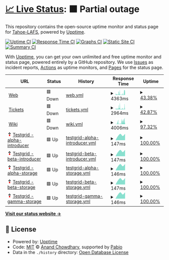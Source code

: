 # [📈 Live Status](https://tahoe-lafs.github.io/infrastructure-upptime): <!--live status--> **🟧 Partial outage**

This repository contains the open-source uptime monitor and status page for [Tahoe-LAFS](https://tahoe-lafs.org/), powered by [Upptime](https://github.com/upptime/upptime).

[![Uptime CI](https://github.com/tahoe-lafs/infrastructure-upptime/workflows/Uptime%20CI/badge.svg)](https://github.com/tahoe-lafs/infrastructure-upptime/actions?query=workflow%3A%22Uptime+CI%22)
[![Response Time CI](https://github.com/tahoe-lafs/infrastructure-upptime/workflows/Response%20Time%20CI/badge.svg)](https://github.com/tahoe-lafs/infrastructure-upptime/actions?query=workflow%3A%22Response+Time+CI%22)
[![Graphs CI](https://github.com/tahoe-lafs/infrastructure-upptime/workflows/Graphs%20CI/badge.svg)](https://github.com/tahoe-lafs/infrastructure-upptime/actions?query=workflow%3A%22Graphs+CI%22)
[![Static Site CI](https://github.com/tahoe-lafs/infrastructure-upptime/workflows/Static%20Site%20CI/badge.svg)](https://github.com/tahoe-lafs/infrastructure-upptime/actions?query=workflow%3A%22Static+Site+CI%22)
[![Summary CI](https://github.com/tahoe-lafs/infrastructure-upptime/workflows/Summary%20CI/badge.svg)](https://github.com/tahoe-lafs/infrastructure-upptime/actions?query=workflow%3A%22Summary+CI%22)

With [Upptime](https://upptime.js.org), you can get your own unlimited and free uptime monitor and status page, powered entirely by a GitHub repository. We use [Issues](https://github.com/tahoe-lafs/infrastructure-upptime/issues) as incident reports, [Actions](https://github.com/tahoe-lafs/infrastructure-upptime/actions) as uptime monitors, and [Pages](https://tahoe-lafs.github.io//infrastructure-upptime) for the status page.

<!--start: status pages-->
<!-- This summary is generated by Upptime (https://github.com/upptime/upptime) -->
<!-- Do not edit this manually, your changes will be overwritten -->
<!-- prettier-ignore -->
| URL | Status | History | Response Time | Uptime |
| --- | ------ | ------- | ------------- | ------ |
| <img alt="" src="https://icons.duckduckgo.com/ip3/www.tahoe-lafs.org.ico" height="13"> [Web](https://www.tahoe-lafs.org/) | 🟥 Down | [web.yml](https://github.com/tahoe-lafs/infrastructure-upptime/commits/HEAD/history/web.yml) | <details><summary><img alt="Response time graph" src="./graphs/web/response-time-week.png" height="20"> 4363ms</summary><br><a href="https://Tahoe-LAFS.github.io/infrastructure-upptime/history/web"><img alt="Response time 5975" src="https://img.shields.io/endpoint?url=https%3A%2F%2Fraw.githubusercontent.com%2Ftahoe-lafs%2Finfrastructure-upptime%2FHEAD%2Fapi%2Fweb%2Fresponse-time.json"></a><br><a href="https://Tahoe-LAFS.github.io/infrastructure-upptime/history/web"><img alt="24-hour response time 11758" src="https://img.shields.io/endpoint?url=https%3A%2F%2Fraw.githubusercontent.com%2Ftahoe-lafs%2Finfrastructure-upptime%2FHEAD%2Fapi%2Fweb%2Fresponse-time-day.json"></a><br><a href="https://Tahoe-LAFS.github.io/infrastructure-upptime/history/web"><img alt="7-day response time 4363" src="https://img.shields.io/endpoint?url=https%3A%2F%2Fraw.githubusercontent.com%2Ftahoe-lafs%2Finfrastructure-upptime%2FHEAD%2Fapi%2Fweb%2Fresponse-time-week.json"></a><br><a href="https://Tahoe-LAFS.github.io/infrastructure-upptime/history/web"><img alt="30-day response time 7617" src="https://img.shields.io/endpoint?url=https%3A%2F%2Fraw.githubusercontent.com%2Ftahoe-lafs%2Finfrastructure-upptime%2FHEAD%2Fapi%2Fweb%2Fresponse-time-month.json"></a><br><a href="https://Tahoe-LAFS.github.io/infrastructure-upptime/history/web"><img alt="1-year response time 5975" src="https://img.shields.io/endpoint?url=https%3A%2F%2Fraw.githubusercontent.com%2Ftahoe-lafs%2Finfrastructure-upptime%2FHEAD%2Fapi%2Fweb%2Fresponse-time-year.json"></a></details> | <details><summary><a href="https://Tahoe-LAFS.github.io/infrastructure-upptime/history/web">43.38%</a></summary><a href="https://Tahoe-LAFS.github.io/infrastructure-upptime/history/web"><img alt="All-time uptime 79.86%" src="https://img.shields.io/endpoint?url=https%3A%2F%2Fraw.githubusercontent.com%2Ftahoe-lafs%2Finfrastructure-upptime%2FHEAD%2Fapi%2Fweb%2Fuptime.json"></a><br><a href="https://Tahoe-LAFS.github.io/infrastructure-upptime/history/web"><img alt="24-hour uptime 10.91%" src="https://img.shields.io/endpoint?url=https%3A%2F%2Fraw.githubusercontent.com%2Ftahoe-lafs%2Finfrastructure-upptime%2FHEAD%2Fapi%2Fweb%2Fuptime-day.json"></a><br><a href="https://Tahoe-LAFS.github.io/infrastructure-upptime/history/web"><img alt="7-day uptime 43.38%" src="https://img.shields.io/endpoint?url=https%3A%2F%2Fraw.githubusercontent.com%2Ftahoe-lafs%2Finfrastructure-upptime%2FHEAD%2Fapi%2Fweb%2Fuptime-week.json"></a><br><a href="https://Tahoe-LAFS.github.io/infrastructure-upptime/history/web"><img alt="30-day uptime 60.91%" src="https://img.shields.io/endpoint?url=https%3A%2F%2Fraw.githubusercontent.com%2Ftahoe-lafs%2Finfrastructure-upptime%2FHEAD%2Fapi%2Fweb%2Fuptime-month.json"></a><br><a href="https://Tahoe-LAFS.github.io/infrastructure-upptime/history/web"><img alt="1-year uptime 79.86%" src="https://img.shields.io/endpoint?url=https%3A%2F%2Fraw.githubusercontent.com%2Ftahoe-lafs%2Finfrastructure-upptime%2FHEAD%2Fapi%2Fweb%2Fuptime-year.json"></a></details>
| <img alt="" src="https://icons.duckduckgo.com/ip3/tahoe-lafs.org.ico" height="13"> [Tickets](https://tahoe-lafs.org/trac/tahoe-lafs/query) | 🟥 Down | [tickets.yml](https://github.com/tahoe-lafs/infrastructure-upptime/commits/HEAD/history/tickets.yml) | <details><summary><img alt="Response time graph" src="./graphs/tickets/response-time-week.png" height="20"> 2964ms</summary><br><a href="https://Tahoe-LAFS.github.io/infrastructure-upptime/history/tickets"><img alt="Response time 6130" src="https://img.shields.io/endpoint?url=https%3A%2F%2Fraw.githubusercontent.com%2Ftahoe-lafs%2Finfrastructure-upptime%2FHEAD%2Fapi%2Ftickets%2Fresponse-time.json"></a><br><a href="https://Tahoe-LAFS.github.io/infrastructure-upptime/history/tickets"><img alt="24-hour response time 4943" src="https://img.shields.io/endpoint?url=https%3A%2F%2Fraw.githubusercontent.com%2Ftahoe-lafs%2Finfrastructure-upptime%2FHEAD%2Fapi%2Ftickets%2Fresponse-time-day.json"></a><br><a href="https://Tahoe-LAFS.github.io/infrastructure-upptime/history/tickets"><img alt="7-day response time 2964" src="https://img.shields.io/endpoint?url=https%3A%2F%2Fraw.githubusercontent.com%2Ftahoe-lafs%2Finfrastructure-upptime%2FHEAD%2Fapi%2Ftickets%2Fresponse-time-week.json"></a><br><a href="https://Tahoe-LAFS.github.io/infrastructure-upptime/history/tickets"><img alt="30-day response time 7711" src="https://img.shields.io/endpoint?url=https%3A%2F%2Fraw.githubusercontent.com%2Ftahoe-lafs%2Finfrastructure-upptime%2FHEAD%2Fapi%2Ftickets%2Fresponse-time-month.json"></a><br><a href="https://Tahoe-LAFS.github.io/infrastructure-upptime/history/tickets"><img alt="1-year response time 6130" src="https://img.shields.io/endpoint?url=https%3A%2F%2Fraw.githubusercontent.com%2Ftahoe-lafs%2Finfrastructure-upptime%2FHEAD%2Fapi%2Ftickets%2Fresponse-time-year.json"></a></details> | <details><summary><a href="https://Tahoe-LAFS.github.io/infrastructure-upptime/history/tickets">42.87%</a></summary><a href="https://Tahoe-LAFS.github.io/infrastructure-upptime/history/tickets"><img alt="All-time uptime 79.70%" src="https://img.shields.io/endpoint?url=https%3A%2F%2Fraw.githubusercontent.com%2Ftahoe-lafs%2Finfrastructure-upptime%2FHEAD%2Fapi%2Ftickets%2Fuptime.json"></a><br><a href="https://Tahoe-LAFS.github.io/infrastructure-upptime/history/tickets"><img alt="24-hour uptime 8.53%" src="https://img.shields.io/endpoint?url=https%3A%2F%2Fraw.githubusercontent.com%2Ftahoe-lafs%2Finfrastructure-upptime%2FHEAD%2Fapi%2Ftickets%2Fuptime-day.json"></a><br><a href="https://Tahoe-LAFS.github.io/infrastructure-upptime/history/tickets"><img alt="7-day uptime 42.87%" src="https://img.shields.io/endpoint?url=https%3A%2F%2Fraw.githubusercontent.com%2Ftahoe-lafs%2Finfrastructure-upptime%2FHEAD%2Fapi%2Ftickets%2Fuptime-week.json"></a><br><a href="https://Tahoe-LAFS.github.io/infrastructure-upptime/history/tickets"><img alt="30-day uptime 60.56%" src="https://img.shields.io/endpoint?url=https%3A%2F%2Fraw.githubusercontent.com%2Ftahoe-lafs%2Finfrastructure-upptime%2FHEAD%2Fapi%2Ftickets%2Fuptime-month.json"></a><br><a href="https://Tahoe-LAFS.github.io/infrastructure-upptime/history/tickets"><img alt="1-year uptime 79.70%" src="https://img.shields.io/endpoint?url=https%3A%2F%2Fraw.githubusercontent.com%2Ftahoe-lafs%2Finfrastructure-upptime%2FHEAD%2Fapi%2Ftickets%2Fuptime-year.json"></a></details>
| <img alt="" src="https://icons.duckduckgo.com/ip3/tahoe-lafs.org.ico" height="13"> [Wiki](https://tahoe-lafs.org/trac/tahoe-lafs/wiki) | 🟥 Down | [wiki.yml](https://github.com/tahoe-lafs/infrastructure-upptime/commits/HEAD/history/wiki.yml) | <details><summary><img alt="Response time graph" src="./graphs/wiki/response-time-week.png" height="20"> 4006ms</summary><br><a href="https://Tahoe-LAFS.github.io/infrastructure-upptime/history/wiki"><img alt="Response time 5245" src="https://img.shields.io/endpoint?url=https%3A%2F%2Fraw.githubusercontent.com%2Ftahoe-lafs%2Finfrastructure-upptime%2FHEAD%2Fapi%2Fwiki%2Fresponse-time.json"></a><br><a href="https://Tahoe-LAFS.github.io/infrastructure-upptime/history/wiki"><img alt="24-hour response time 6736" src="https://img.shields.io/endpoint?url=https%3A%2F%2Fraw.githubusercontent.com%2Ftahoe-lafs%2Finfrastructure-upptime%2FHEAD%2Fapi%2Fwiki%2Fresponse-time-day.json"></a><br><a href="https://Tahoe-LAFS.github.io/infrastructure-upptime/history/wiki"><img alt="7-day response time 4006" src="https://img.shields.io/endpoint?url=https%3A%2F%2Fraw.githubusercontent.com%2Ftahoe-lafs%2Finfrastructure-upptime%2FHEAD%2Fapi%2Fwiki%2Fresponse-time-week.json"></a><br><a href="https://Tahoe-LAFS.github.io/infrastructure-upptime/history/wiki"><img alt="30-day response time 6018" src="https://img.shields.io/endpoint?url=https%3A%2F%2Fraw.githubusercontent.com%2Ftahoe-lafs%2Finfrastructure-upptime%2FHEAD%2Fapi%2Fwiki%2Fresponse-time-month.json"></a><br><a href="https://Tahoe-LAFS.github.io/infrastructure-upptime/history/wiki"><img alt="1-year response time 5245" src="https://img.shields.io/endpoint?url=https%3A%2F%2Fraw.githubusercontent.com%2Ftahoe-lafs%2Finfrastructure-upptime%2FHEAD%2Fapi%2Fwiki%2Fresponse-time-year.json"></a></details> | <details><summary><a href="https://Tahoe-LAFS.github.io/infrastructure-upptime/history/wiki">97.32%</a></summary><a href="https://Tahoe-LAFS.github.io/infrastructure-upptime/history/wiki"><img alt="All-time uptime 99.21%" src="https://img.shields.io/endpoint?url=https%3A%2F%2Fraw.githubusercontent.com%2Ftahoe-lafs%2Finfrastructure-upptime%2FHEAD%2Fapi%2Fwiki%2Fuptime.json"></a><br><a href="https://Tahoe-LAFS.github.io/infrastructure-upptime/history/wiki"><img alt="24-hour uptime 90.12%" src="https://img.shields.io/endpoint?url=https%3A%2F%2Fraw.githubusercontent.com%2Ftahoe-lafs%2Finfrastructure-upptime%2FHEAD%2Fapi%2Fwiki%2Fuptime-day.json"></a><br><a href="https://Tahoe-LAFS.github.io/infrastructure-upptime/history/wiki"><img alt="7-day uptime 97.32%" src="https://img.shields.io/endpoint?url=https%3A%2F%2Fraw.githubusercontent.com%2Ftahoe-lafs%2Finfrastructure-upptime%2FHEAD%2Fapi%2Fwiki%2Fuptime-week.json"></a><br><a href="https://Tahoe-LAFS.github.io/infrastructure-upptime/history/wiki"><img alt="30-day uptime 98.24%" src="https://img.shields.io/endpoint?url=https%3A%2F%2Fraw.githubusercontent.com%2Ftahoe-lafs%2Finfrastructure-upptime%2FHEAD%2Fapi%2Fwiki%2Fuptime-month.json"></a><br><a href="https://Tahoe-LAFS.github.io/infrastructure-upptime/history/wiki"><img alt="1-year uptime 99.21%" src="https://img.shields.io/endpoint?url=https%3A%2F%2Fraw.githubusercontent.com%2Ftahoe-lafs%2Finfrastructure-upptime%2FHEAD%2Fapi%2Fwiki%2Fuptime-year.json"></a></details>
| <img alt="" src="https://raw.githubusercontent.com/tahoe-lafs/infrastructure-upptime/master/assets/tahoe-logo-1.png" height="13"> [Testgrid - alpha-introducer](testgrid.tahoe-lafs.org) | 🟩 Up | [testgrid-alpha-introducer.yml](https://github.com/tahoe-lafs/infrastructure-upptime/commits/HEAD/history/testgrid-alpha-introducer.yml) | <details><summary><img alt="Response time graph" src="./graphs/testgrid-alpha-introducer/response-time-week.png" height="20"> 147ms</summary><br><a href="https://Tahoe-LAFS.github.io/infrastructure-upptime/history/testgrid-alpha-introducer"><img alt="Response time 147" src="https://img.shields.io/endpoint?url=https%3A%2F%2Fraw.githubusercontent.com%2Ftahoe-lafs%2Finfrastructure-upptime%2FHEAD%2Fapi%2Ftestgrid-alpha-introducer%2Fresponse-time.json"></a><br><a href="https://Tahoe-LAFS.github.io/infrastructure-upptime/history/testgrid-alpha-introducer"><img alt="24-hour response time 178" src="https://img.shields.io/endpoint?url=https%3A%2F%2Fraw.githubusercontent.com%2Ftahoe-lafs%2Finfrastructure-upptime%2FHEAD%2Fapi%2Ftestgrid-alpha-introducer%2Fresponse-time-day.json"></a><br><a href="https://Tahoe-LAFS.github.io/infrastructure-upptime/history/testgrid-alpha-introducer"><img alt="7-day response time 147" src="https://img.shields.io/endpoint?url=https%3A%2F%2Fraw.githubusercontent.com%2Ftahoe-lafs%2Finfrastructure-upptime%2FHEAD%2Fapi%2Ftestgrid-alpha-introducer%2Fresponse-time-week.json"></a><br><a href="https://Tahoe-LAFS.github.io/infrastructure-upptime/history/testgrid-alpha-introducer"><img alt="30-day response time 147" src="https://img.shields.io/endpoint?url=https%3A%2F%2Fraw.githubusercontent.com%2Ftahoe-lafs%2Finfrastructure-upptime%2FHEAD%2Fapi%2Ftestgrid-alpha-introducer%2Fresponse-time-month.json"></a><br><a href="https://Tahoe-LAFS.github.io/infrastructure-upptime/history/testgrid-alpha-introducer"><img alt="1-year response time 147" src="https://img.shields.io/endpoint?url=https%3A%2F%2Fraw.githubusercontent.com%2Ftahoe-lafs%2Finfrastructure-upptime%2FHEAD%2Fapi%2Ftestgrid-alpha-introducer%2Fresponse-time-year.json"></a></details> | <details><summary><a href="https://Tahoe-LAFS.github.io/infrastructure-upptime/history/testgrid-alpha-introducer">100.00%</a></summary><a href="https://Tahoe-LAFS.github.io/infrastructure-upptime/history/testgrid-alpha-introducer"><img alt="All-time uptime 100.00%" src="https://img.shields.io/endpoint?url=https%3A%2F%2Fraw.githubusercontent.com%2Ftahoe-lafs%2Finfrastructure-upptime%2FHEAD%2Fapi%2Ftestgrid-alpha-introducer%2Fuptime.json"></a><br><a href="https://Tahoe-LAFS.github.io/infrastructure-upptime/history/testgrid-alpha-introducer"><img alt="24-hour uptime 100.00%" src="https://img.shields.io/endpoint?url=https%3A%2F%2Fraw.githubusercontent.com%2Ftahoe-lafs%2Finfrastructure-upptime%2FHEAD%2Fapi%2Ftestgrid-alpha-introducer%2Fuptime-day.json"></a><br><a href="https://Tahoe-LAFS.github.io/infrastructure-upptime/history/testgrid-alpha-introducer"><img alt="7-day uptime 100.00%" src="https://img.shields.io/endpoint?url=https%3A%2F%2Fraw.githubusercontent.com%2Ftahoe-lafs%2Finfrastructure-upptime%2FHEAD%2Fapi%2Ftestgrid-alpha-introducer%2Fuptime-week.json"></a><br><a href="https://Tahoe-LAFS.github.io/infrastructure-upptime/history/testgrid-alpha-introducer"><img alt="30-day uptime 100.00%" src="https://img.shields.io/endpoint?url=https%3A%2F%2Fraw.githubusercontent.com%2Ftahoe-lafs%2Finfrastructure-upptime%2FHEAD%2Fapi%2Ftestgrid-alpha-introducer%2Fuptime-month.json"></a><br><a href="https://Tahoe-LAFS.github.io/infrastructure-upptime/history/testgrid-alpha-introducer"><img alt="1-year uptime 100.00%" src="https://img.shields.io/endpoint?url=https%3A%2F%2Fraw.githubusercontent.com%2Ftahoe-lafs%2Finfrastructure-upptime%2FHEAD%2Fapi%2Ftestgrid-alpha-introducer%2Fuptime-year.json"></a></details>
| <img alt="" src="https://raw.githubusercontent.com/tahoe-lafs/infrastructure-upptime/master/assets/tahoe-logo-1.png" height="13"> [Testgrid - beta-introducer](testgrid.tahoe-lafs.org) | 🟩 Up | [testgrid-beta-introducer.yml](https://github.com/tahoe-lafs/infrastructure-upptime/commits/HEAD/history/testgrid-beta-introducer.yml) | <details><summary><img alt="Response time graph" src="./graphs/testgrid-beta-introducer/response-time-week.png" height="20"> 147ms</summary><br><a href="https://Tahoe-LAFS.github.io/infrastructure-upptime/history/testgrid-beta-introducer"><img alt="Response time 147" src="https://img.shields.io/endpoint?url=https%3A%2F%2Fraw.githubusercontent.com%2Ftahoe-lafs%2Finfrastructure-upptime%2FHEAD%2Fapi%2Ftestgrid-beta-introducer%2Fresponse-time.json"></a><br><a href="https://Tahoe-LAFS.github.io/infrastructure-upptime/history/testgrid-beta-introducer"><img alt="24-hour response time 178" src="https://img.shields.io/endpoint?url=https%3A%2F%2Fraw.githubusercontent.com%2Ftahoe-lafs%2Finfrastructure-upptime%2FHEAD%2Fapi%2Ftestgrid-beta-introducer%2Fresponse-time-day.json"></a><br><a href="https://Tahoe-LAFS.github.io/infrastructure-upptime/history/testgrid-beta-introducer"><img alt="7-day response time 147" src="https://img.shields.io/endpoint?url=https%3A%2F%2Fraw.githubusercontent.com%2Ftahoe-lafs%2Finfrastructure-upptime%2FHEAD%2Fapi%2Ftestgrid-beta-introducer%2Fresponse-time-week.json"></a><br><a href="https://Tahoe-LAFS.github.io/infrastructure-upptime/history/testgrid-beta-introducer"><img alt="30-day response time 147" src="https://img.shields.io/endpoint?url=https%3A%2F%2Fraw.githubusercontent.com%2Ftahoe-lafs%2Finfrastructure-upptime%2FHEAD%2Fapi%2Ftestgrid-beta-introducer%2Fresponse-time-month.json"></a><br><a href="https://Tahoe-LAFS.github.io/infrastructure-upptime/history/testgrid-beta-introducer"><img alt="1-year response time 147" src="https://img.shields.io/endpoint?url=https%3A%2F%2Fraw.githubusercontent.com%2Ftahoe-lafs%2Finfrastructure-upptime%2FHEAD%2Fapi%2Ftestgrid-beta-introducer%2Fresponse-time-year.json"></a></details> | <details><summary><a href="https://Tahoe-LAFS.github.io/infrastructure-upptime/history/testgrid-beta-introducer">100.00%</a></summary><a href="https://Tahoe-LAFS.github.io/infrastructure-upptime/history/testgrid-beta-introducer"><img alt="All-time uptime 100.00%" src="https://img.shields.io/endpoint?url=https%3A%2F%2Fraw.githubusercontent.com%2Ftahoe-lafs%2Finfrastructure-upptime%2FHEAD%2Fapi%2Ftestgrid-beta-introducer%2Fuptime.json"></a><br><a href="https://Tahoe-LAFS.github.io/infrastructure-upptime/history/testgrid-beta-introducer"><img alt="24-hour uptime 100.00%" src="https://img.shields.io/endpoint?url=https%3A%2F%2Fraw.githubusercontent.com%2Ftahoe-lafs%2Finfrastructure-upptime%2FHEAD%2Fapi%2Ftestgrid-beta-introducer%2Fuptime-day.json"></a><br><a href="https://Tahoe-LAFS.github.io/infrastructure-upptime/history/testgrid-beta-introducer"><img alt="7-day uptime 100.00%" src="https://img.shields.io/endpoint?url=https%3A%2F%2Fraw.githubusercontent.com%2Ftahoe-lafs%2Finfrastructure-upptime%2FHEAD%2Fapi%2Ftestgrid-beta-introducer%2Fuptime-week.json"></a><br><a href="https://Tahoe-LAFS.github.io/infrastructure-upptime/history/testgrid-beta-introducer"><img alt="30-day uptime 100.00%" src="https://img.shields.io/endpoint?url=https%3A%2F%2Fraw.githubusercontent.com%2Ftahoe-lafs%2Finfrastructure-upptime%2FHEAD%2Fapi%2Ftestgrid-beta-introducer%2Fuptime-month.json"></a><br><a href="https://Tahoe-LAFS.github.io/infrastructure-upptime/history/testgrid-beta-introducer"><img alt="1-year uptime 100.00%" src="https://img.shields.io/endpoint?url=https%3A%2F%2Fraw.githubusercontent.com%2Ftahoe-lafs%2Finfrastructure-upptime%2FHEAD%2Fapi%2Ftestgrid-beta-introducer%2Fuptime-year.json"></a></details>
| <img alt="" src="https://raw.githubusercontent.com/tahoe-lafs/infrastructure-upptime/master/assets/tahoe-logo-1.png" height="13"> [Testgrid - alpha-storage](testgrid.tahoe-lafs.org) | 🟩 Up | [testgrid-alpha-storage.yml](https://github.com/tahoe-lafs/infrastructure-upptime/commits/HEAD/history/testgrid-alpha-storage.yml) | <details><summary><img alt="Response time graph" src="./graphs/testgrid-alpha-storage/response-time-week.png" height="20"> 146ms</summary><br><a href="https://Tahoe-LAFS.github.io/infrastructure-upptime/history/testgrid-alpha-storage"><img alt="Response time 146" src="https://img.shields.io/endpoint?url=https%3A%2F%2Fraw.githubusercontent.com%2Ftahoe-lafs%2Finfrastructure-upptime%2FHEAD%2Fapi%2Ftestgrid-alpha-storage%2Fresponse-time.json"></a><br><a href="https://Tahoe-LAFS.github.io/infrastructure-upptime/history/testgrid-alpha-storage"><img alt="24-hour response time 178" src="https://img.shields.io/endpoint?url=https%3A%2F%2Fraw.githubusercontent.com%2Ftahoe-lafs%2Finfrastructure-upptime%2FHEAD%2Fapi%2Ftestgrid-alpha-storage%2Fresponse-time-day.json"></a><br><a href="https://Tahoe-LAFS.github.io/infrastructure-upptime/history/testgrid-alpha-storage"><img alt="7-day response time 146" src="https://img.shields.io/endpoint?url=https%3A%2F%2Fraw.githubusercontent.com%2Ftahoe-lafs%2Finfrastructure-upptime%2FHEAD%2Fapi%2Ftestgrid-alpha-storage%2Fresponse-time-week.json"></a><br><a href="https://Tahoe-LAFS.github.io/infrastructure-upptime/history/testgrid-alpha-storage"><img alt="30-day response time 146" src="https://img.shields.io/endpoint?url=https%3A%2F%2Fraw.githubusercontent.com%2Ftahoe-lafs%2Finfrastructure-upptime%2FHEAD%2Fapi%2Ftestgrid-alpha-storage%2Fresponse-time-month.json"></a><br><a href="https://Tahoe-LAFS.github.io/infrastructure-upptime/history/testgrid-alpha-storage"><img alt="1-year response time 146" src="https://img.shields.io/endpoint?url=https%3A%2F%2Fraw.githubusercontent.com%2Ftahoe-lafs%2Finfrastructure-upptime%2FHEAD%2Fapi%2Ftestgrid-alpha-storage%2Fresponse-time-year.json"></a></details> | <details><summary><a href="https://Tahoe-LAFS.github.io/infrastructure-upptime/history/testgrid-alpha-storage">100.00%</a></summary><a href="https://Tahoe-LAFS.github.io/infrastructure-upptime/history/testgrid-alpha-storage"><img alt="All-time uptime 100.00%" src="https://img.shields.io/endpoint?url=https%3A%2F%2Fraw.githubusercontent.com%2Ftahoe-lafs%2Finfrastructure-upptime%2FHEAD%2Fapi%2Ftestgrid-alpha-storage%2Fuptime.json"></a><br><a href="https://Tahoe-LAFS.github.io/infrastructure-upptime/history/testgrid-alpha-storage"><img alt="24-hour uptime 100.00%" src="https://img.shields.io/endpoint?url=https%3A%2F%2Fraw.githubusercontent.com%2Ftahoe-lafs%2Finfrastructure-upptime%2FHEAD%2Fapi%2Ftestgrid-alpha-storage%2Fuptime-day.json"></a><br><a href="https://Tahoe-LAFS.github.io/infrastructure-upptime/history/testgrid-alpha-storage"><img alt="7-day uptime 100.00%" src="https://img.shields.io/endpoint?url=https%3A%2F%2Fraw.githubusercontent.com%2Ftahoe-lafs%2Finfrastructure-upptime%2FHEAD%2Fapi%2Ftestgrid-alpha-storage%2Fuptime-week.json"></a><br><a href="https://Tahoe-LAFS.github.io/infrastructure-upptime/history/testgrid-alpha-storage"><img alt="30-day uptime 100.00%" src="https://img.shields.io/endpoint?url=https%3A%2F%2Fraw.githubusercontent.com%2Ftahoe-lafs%2Finfrastructure-upptime%2FHEAD%2Fapi%2Ftestgrid-alpha-storage%2Fuptime-month.json"></a><br><a href="https://Tahoe-LAFS.github.io/infrastructure-upptime/history/testgrid-alpha-storage"><img alt="1-year uptime 100.00%" src="https://img.shields.io/endpoint?url=https%3A%2F%2Fraw.githubusercontent.com%2Ftahoe-lafs%2Finfrastructure-upptime%2FHEAD%2Fapi%2Ftestgrid-alpha-storage%2Fuptime-year.json"></a></details>
| <img alt="" src="https://raw.githubusercontent.com/tahoe-lafs/infrastructure-upptime/master/assets/tahoe-logo-1.png" height="13"> [Testgrid - beta-storage](testgrid.tahoe-lafs.org) | 🟩 Up | [testgrid-beta-storage.yml](https://github.com/tahoe-lafs/infrastructure-upptime/commits/HEAD/history/testgrid-beta-storage.yml) | <details><summary><img alt="Response time graph" src="./graphs/testgrid-beta-storage/response-time-week.png" height="20"> 147ms</summary><br><a href="https://Tahoe-LAFS.github.io/infrastructure-upptime/history/testgrid-beta-storage"><img alt="Response time 147" src="https://img.shields.io/endpoint?url=https%3A%2F%2Fraw.githubusercontent.com%2Ftahoe-lafs%2Finfrastructure-upptime%2FHEAD%2Fapi%2Ftestgrid-beta-storage%2Fresponse-time.json"></a><br><a href="https://Tahoe-LAFS.github.io/infrastructure-upptime/history/testgrid-beta-storage"><img alt="24-hour response time 178" src="https://img.shields.io/endpoint?url=https%3A%2F%2Fraw.githubusercontent.com%2Ftahoe-lafs%2Finfrastructure-upptime%2FHEAD%2Fapi%2Ftestgrid-beta-storage%2Fresponse-time-day.json"></a><br><a href="https://Tahoe-LAFS.github.io/infrastructure-upptime/history/testgrid-beta-storage"><img alt="7-day response time 147" src="https://img.shields.io/endpoint?url=https%3A%2F%2Fraw.githubusercontent.com%2Ftahoe-lafs%2Finfrastructure-upptime%2FHEAD%2Fapi%2Ftestgrid-beta-storage%2Fresponse-time-week.json"></a><br><a href="https://Tahoe-LAFS.github.io/infrastructure-upptime/history/testgrid-beta-storage"><img alt="30-day response time 147" src="https://img.shields.io/endpoint?url=https%3A%2F%2Fraw.githubusercontent.com%2Ftahoe-lafs%2Finfrastructure-upptime%2FHEAD%2Fapi%2Ftestgrid-beta-storage%2Fresponse-time-month.json"></a><br><a href="https://Tahoe-LAFS.github.io/infrastructure-upptime/history/testgrid-beta-storage"><img alt="1-year response time 147" src="https://img.shields.io/endpoint?url=https%3A%2F%2Fraw.githubusercontent.com%2Ftahoe-lafs%2Finfrastructure-upptime%2FHEAD%2Fapi%2Ftestgrid-beta-storage%2Fresponse-time-year.json"></a></details> | <details><summary><a href="https://Tahoe-LAFS.github.io/infrastructure-upptime/history/testgrid-beta-storage">100.00%</a></summary><a href="https://Tahoe-LAFS.github.io/infrastructure-upptime/history/testgrid-beta-storage"><img alt="All-time uptime 100.00%" src="https://img.shields.io/endpoint?url=https%3A%2F%2Fraw.githubusercontent.com%2Ftahoe-lafs%2Finfrastructure-upptime%2FHEAD%2Fapi%2Ftestgrid-beta-storage%2Fuptime.json"></a><br><a href="https://Tahoe-LAFS.github.io/infrastructure-upptime/history/testgrid-beta-storage"><img alt="24-hour uptime 100.00%" src="https://img.shields.io/endpoint?url=https%3A%2F%2Fraw.githubusercontent.com%2Ftahoe-lafs%2Finfrastructure-upptime%2FHEAD%2Fapi%2Ftestgrid-beta-storage%2Fuptime-day.json"></a><br><a href="https://Tahoe-LAFS.github.io/infrastructure-upptime/history/testgrid-beta-storage"><img alt="7-day uptime 100.00%" src="https://img.shields.io/endpoint?url=https%3A%2F%2Fraw.githubusercontent.com%2Ftahoe-lafs%2Finfrastructure-upptime%2FHEAD%2Fapi%2Ftestgrid-beta-storage%2Fuptime-week.json"></a><br><a href="https://Tahoe-LAFS.github.io/infrastructure-upptime/history/testgrid-beta-storage"><img alt="30-day uptime 100.00%" src="https://img.shields.io/endpoint?url=https%3A%2F%2Fraw.githubusercontent.com%2Ftahoe-lafs%2Finfrastructure-upptime%2FHEAD%2Fapi%2Ftestgrid-beta-storage%2Fuptime-month.json"></a><br><a href="https://Tahoe-LAFS.github.io/infrastructure-upptime/history/testgrid-beta-storage"><img alt="1-year uptime 100.00%" src="https://img.shields.io/endpoint?url=https%3A%2F%2Fraw.githubusercontent.com%2Ftahoe-lafs%2Finfrastructure-upptime%2FHEAD%2Fapi%2Ftestgrid-beta-storage%2Fuptime-year.json"></a></details>
| <img alt="" src="https://raw.githubusercontent.com/tahoe-lafs/infrastructure-upptime/master/assets/tahoe-logo-1.png" height="13"> [Testgrid - gamma-storage](testgrid.tahoe-lafs.org) | 🟩 Up | [testgrid-gamma-storage.yml](https://github.com/tahoe-lafs/infrastructure-upptime/commits/HEAD/history/testgrid-gamma-storage.yml) | <details><summary><img alt="Response time graph" src="./graphs/testgrid-gamma-storage/response-time-week.png" height="20"> 146ms</summary><br><a href="https://Tahoe-LAFS.github.io/infrastructure-upptime/history/testgrid-gamma-storage"><img alt="Response time 146" src="https://img.shields.io/endpoint?url=https%3A%2F%2Fraw.githubusercontent.com%2Ftahoe-lafs%2Finfrastructure-upptime%2FHEAD%2Fapi%2Ftestgrid-gamma-storage%2Fresponse-time.json"></a><br><a href="https://Tahoe-LAFS.github.io/infrastructure-upptime/history/testgrid-gamma-storage"><img alt="24-hour response time 177" src="https://img.shields.io/endpoint?url=https%3A%2F%2Fraw.githubusercontent.com%2Ftahoe-lafs%2Finfrastructure-upptime%2FHEAD%2Fapi%2Ftestgrid-gamma-storage%2Fresponse-time-day.json"></a><br><a href="https://Tahoe-LAFS.github.io/infrastructure-upptime/history/testgrid-gamma-storage"><img alt="7-day response time 146" src="https://img.shields.io/endpoint?url=https%3A%2F%2Fraw.githubusercontent.com%2Ftahoe-lafs%2Finfrastructure-upptime%2FHEAD%2Fapi%2Ftestgrid-gamma-storage%2Fresponse-time-week.json"></a><br><a href="https://Tahoe-LAFS.github.io/infrastructure-upptime/history/testgrid-gamma-storage"><img alt="30-day response time 146" src="https://img.shields.io/endpoint?url=https%3A%2F%2Fraw.githubusercontent.com%2Ftahoe-lafs%2Finfrastructure-upptime%2FHEAD%2Fapi%2Ftestgrid-gamma-storage%2Fresponse-time-month.json"></a><br><a href="https://Tahoe-LAFS.github.io/infrastructure-upptime/history/testgrid-gamma-storage"><img alt="1-year response time 146" src="https://img.shields.io/endpoint?url=https%3A%2F%2Fraw.githubusercontent.com%2Ftahoe-lafs%2Finfrastructure-upptime%2FHEAD%2Fapi%2Ftestgrid-gamma-storage%2Fresponse-time-year.json"></a></details> | <details><summary><a href="https://Tahoe-LAFS.github.io/infrastructure-upptime/history/testgrid-gamma-storage">100.00%</a></summary><a href="https://Tahoe-LAFS.github.io/infrastructure-upptime/history/testgrid-gamma-storage"><img alt="All-time uptime 100.00%" src="https://img.shields.io/endpoint?url=https%3A%2F%2Fraw.githubusercontent.com%2Ftahoe-lafs%2Finfrastructure-upptime%2FHEAD%2Fapi%2Ftestgrid-gamma-storage%2Fuptime.json"></a><br><a href="https://Tahoe-LAFS.github.io/infrastructure-upptime/history/testgrid-gamma-storage"><img alt="24-hour uptime 100.00%" src="https://img.shields.io/endpoint?url=https%3A%2F%2Fraw.githubusercontent.com%2Ftahoe-lafs%2Finfrastructure-upptime%2FHEAD%2Fapi%2Ftestgrid-gamma-storage%2Fuptime-day.json"></a><br><a href="https://Tahoe-LAFS.github.io/infrastructure-upptime/history/testgrid-gamma-storage"><img alt="7-day uptime 100.00%" src="https://img.shields.io/endpoint?url=https%3A%2F%2Fraw.githubusercontent.com%2Ftahoe-lafs%2Finfrastructure-upptime%2FHEAD%2Fapi%2Ftestgrid-gamma-storage%2Fuptime-week.json"></a><br><a href="https://Tahoe-LAFS.github.io/infrastructure-upptime/history/testgrid-gamma-storage"><img alt="30-day uptime 100.00%" src="https://img.shields.io/endpoint?url=https%3A%2F%2Fraw.githubusercontent.com%2Ftahoe-lafs%2Finfrastructure-upptime%2FHEAD%2Fapi%2Ftestgrid-gamma-storage%2Fuptime-month.json"></a><br><a href="https://Tahoe-LAFS.github.io/infrastructure-upptime/history/testgrid-gamma-storage"><img alt="1-year uptime 100.00%" src="https://img.shields.io/endpoint?url=https%3A%2F%2Fraw.githubusercontent.com%2Ftahoe-lafs%2Finfrastructure-upptime%2FHEAD%2Fapi%2Ftestgrid-gamma-storage%2Fuptime-year.json"></a></details>

<!--end: status pages-->

[**Visit our status website →**](https://tahoe-lafs.github.io/infrastructure-upptime)

## 📄 License

- Powered by: [Upptime](https://github.com/upptime/upptime)
- Code: [MIT](./LICENSE) © [Anand Chowdhary](https://anandchowdhary.com), supported by [Pabio](https://pabio.com)
- Data in the `./history` directory: [Open Database License](https://opendatacommons.org/licenses/odbl/1-0/)
